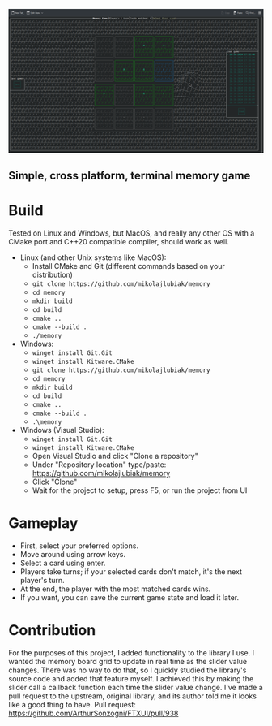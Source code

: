 [![Game showcase](docs/showcase.png "Game showcase")
](https://github.com/user-attachments/assets/03447198-e033-4f70-9caa-a41b9e9645b5
)

## Simple, cross platform, terminal memory game

# Build
Tested on Linux and Windows, but MacOS, and really any other OS with a CMake port and C++20 compatible compiler, should work as well.

* Linux (and other Unix systems like MacOS):
    * Install CMake and Git (different commands based on your distribution)
    * `git clone https://github.com/mikolajlubiak/memory`
    * `cd memory`
    * `mkdir build`
    * `cd build`
    * `cmake ..`
    * `cmake --build .`
    * `./memory`
* Windows:
    * `winget install Git.Git`
    * `winget install Kitware.CMake`
    * `git clone https://github.com/mikolajlubiak/memory`
    * `cd memory`
    * `mkdir build`
    * `cd build`
    * `cmake ..`
    * `cmake --build .`
    * `.\memory`
* Windows (Visual Studio):
    * `winget install Git.Git`
    * `winget install Kitware.CMake`
    * Open Visual Studio and click "Clone a repository"
    * Under "Repository location" type/paste: https://github.com/mikolajlubiak/memory
    * Click "Clone"
    * Wait for the project to setup, press F5, or run the project from UI

# Gameplay
* First, select your preferred options.
* Move around using arrow keys.
* Select a card using enter.
* Players take turns; if your selected cards don't match, it's the next player's turn.
* At the end, the player with the most matched cards wins.
* If you want, you can save the current game state and load it later.

# Contribution
For the purposes of this project, I added functionality to the library I use.
I wanted the memory board grid to update in real time as the slider value changes.
There was no way to do that, so I quickly studied the library's source code and added that feature myself.
I achieved this by making the slider call a callback function each time the slider value change.
I've made a pull request to the upstream, original library, and its author told me it looks like a good thing to have.
Pull request: https://github.com/ArthurSonzogni/FTXUI/pull/938

